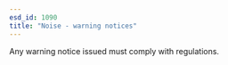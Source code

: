 ```yaml
---
esd_id: 1090
title: "Noise - warning notices"
---
```


Any warning notice issued must comply with regulations.

